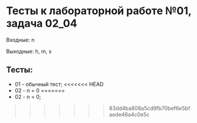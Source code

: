 # Тесты к лабораторной работе №01, задача 02_04

Входные: n

Выходные: h, m, s

## Тесты:
- 01 - обычный тест;
<<<<<<< HEAD
- 02 - n = 0
=======
- 02 - n = 0;
>>>>>>> 83dd4ba808a5cd9fb70bef6e5bfaede46a4c0e5c
